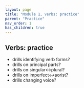 ```yaml
---
layout: page
title: "Module 1, verbs: practice"
parent: "Practice"
nav_order: 1
has_children: true
---
```


## Verbs: practice



- drills identifying verb forms?
- drills on principal parts?
- drills on singular<->plural?
- drills on imperfect<->aorist?
- drills changing voice?